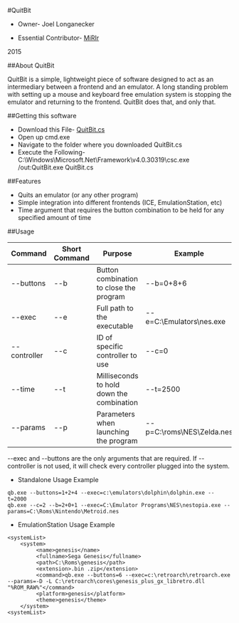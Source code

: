 #QuitBit

* Owner- Joel Longanecker

* Essential Contributor- [MiRIr](https://github.com/MiRIr)

2015

##About QuitBit

QuitBit is a simple, lightweight piece of software designed to act as an intermediary between a frontend and an emulator.
A long standing problem with setting up a mouse and keyboard free emulation system is stopping the emulator and returning to the frontend. QuitBit does that, and only that.

##Getting this software

* Download this File- [QuitBit.cs](https://raw.githubusercontent.com/longjoel/quitbit/master/QuitBit.cs)
* Open up cmd.exe
* Navigate to the folder where you downloaded QuitBit.cs
* Execute the Following- C:\Windows\Microsoft.Net\Framework\v4.0.30319\csc.exe /out:QuitBit.exe QuitBit.cs

##Features

* Quits an emulator (or any other program)
* Simple integration into different frontends (ICE, EmulationStation, etc)
* Time argument that requires the button combination to be held for any specified amount of time

##Usage

Command     |Short Command|Purpose                                  |Example 
------------|-------------|-----------------------------------------|-------
--buttons   |--b          |Button combination to close the program  |--b=0+8+6
--exec      |--e          |Full path to the executable              |--e=C:\Emulators\nes.exe
--controller|--c          |ID of specific controller to use         |--c=0
--time      |--t          |Milliseconds to hold down the combination|--t=2500
--params    |--p          |Parameters when launching the program    |--p=C:\roms\NES\Zelda.nes

--exec and --buttons are the only arguments that are required. If --controller is not used, it will check every controller plugged into the system.

* Standalone Usage Example
```
qb.exe --buttons=1+2+4 --exec=c:\emulators\dolphin\dolphin.exe --t=2000
qb.exe --c=2 --b=2+0+1 --exec=C:\Emulator Programs\NES\nestopia.exe --params=C:\Roms\Nintendo\Metroid.nes
```

* EmulationStation Usage Example

```
<systemList>
    <system>
         <name>genesis</name>
         <fullname>Sega Genesis</fullname>
         <path>C:\Roms\genesis</path>
         <extension>.bin .zip</extension>
         <command>qb.exe --buttons=6 --exec=c:\retroarch\retroarch.exe --params=-D -L C:\retroarch\cores\genesis_plus_gx_libretro.dll "%ROM_RAW%"</command>
         <platform>genesis</platform>
         <theme>genesis</theme>
    </system>
<systemList>
```
